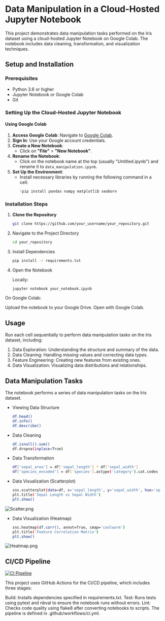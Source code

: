 # Data Manipulation in a Cloud-Hosted Jupyter Notebook

This project demonstrates data manipulation tasks performed on the Iris dataset using a cloud-hosted Jupyter Notebook on Google Colab. The notebook includes data cleaning, transformation, and visualization techniques.


## Setup and Installation

### Prerequisites

- Python 3.6 or higher
- Jupyter Notebook or Google Colab
- Git

### Setting Up the Cloud-Hosted Jupyter Notebook

#### Using Google Colab

1. **Access Google Colab**: Navigate to [Google Colab](https://colab.research.google.com/).
2. **Sign In**: Use your Google account credentials.
3. **Create a New Notebook**:
   - Click on **"File"** > **"New Notebook"**.
4. **Rename the Notebook**:
   - Click on the notebook name at the top (usually "Untitled.ipynb") and rename it to `data_manipulation.ipynb`.
5. **Set Up the Environment**:
   - Install necessary libraries by running the following command in a cell:
     ```python
     !pip install pandas numpy matplotlib seaborn
### Installation Steps

1. **Clone the Repository**

   ```bash
   git clone https://github.com/your_username/your_repository.git

2. Navigate to the Project Directory

   ```bash
   cd your_repository

3. Install Dependencies

    ```bash
    pip install -r requirements.txt

4. Open the Notebook

    Locally:

    ```bash
    jupyter notebook your_notebook.ipynb

On Google Colab:

Upload the notebook to your Google Drive.
Open with Google Colab.

## Usage
Run each cell sequentially to perform data manipulation tasks on the Iris dataset, including:

1. Data Exploration: Understanding the structure and summary of the data.
2. Data Cleaning: Handling missing values and correcting data types.
3. Feature Engineering: Creating new features from existing ones.
4. Data Visualization: Visualizing data distributions and relationships.
## Data Manipulation Tasks
The notebook performs a series of data manipulation tasks on the Iris dataset.
- Viewing Data Structure
    ```bash
    df.head()
    df.info()
    df.describe()
-  Data Cleaning
    ```bash
    df.isnull().sum()
    df.dropna(inplace=True)
-  Data Transformation
    ```bash
    df['sepal_area'] = df['sepal_length'] * df['sepal_width']
    df['species_encoded'] = df['species'].astype('category').cat.codes
-  Data Visualization (Scatterplot)
    ```bash
    sns.scatterplot(data=df, x='sepal_length', y='sepal_width', hue='species')
    plt.title('Sepal Length vs Sepal Width')
    plt.show()

![Scatter.png](Scatter.png)
-  Data Visualization (Heatmap)
    ```bash
    sns.heatmap(df.corr(), annot=True, cmap='coolwarm')
    plt.title('Feature Correlation Matrix')
    plt.show()

![Heatmap.png](Heatmap.png)
## CI/CD Pipeline
[![CI Pipeline](https://github.com/iikikk/Cloud-Hosted-Notebook-Data-Manipulation/actions/workflows/ci.yml/badge.svg)](https://github.com/iikikk/Cloud-Hosted-Notebook-Data-Manipulation/actions/workflows/ci.yml)

This project uses GitHub Actions for the CI/CD pipeline, which includes three stages:

Build: Installs dependencies specified in requirements.txt.
Test: Runs tests using pytest and nbval to ensure the notebook runs without errors.
Lint: Checks code quality using flake8 after converting notebooks to scripts.
The pipeline is defined in .github/workflows/ci.yml.